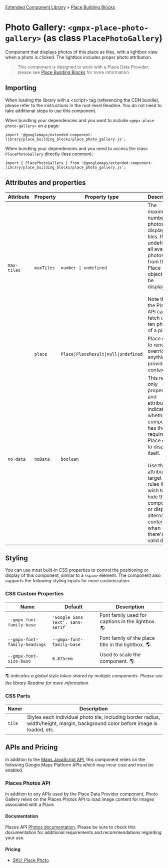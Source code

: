 [Extended Component Library](../../../README.md) » [Place Building Blocks](../README.md)

# Photo Gallery: `<gmpx-place-photo-gallery>` (as class `PlacePhotoGallery`)

Component that displays photos of this place as tiles, with a lightbox view
when a photo is clicked. The lightbox includes proper photo attribution.

> This component is designed to work with a Place Data Provider; please see [Place Building Blocks](../README.md) for more information.

## Importing

When loading the library with a &lt;script&gt; tag (referencing the CDN bundle), please refer to the instructions in the root-level Readme. You do not need to take additional steps to use this component.

When bundling your dependencies and you want to include `<gmpx-place-photo-gallery>` on a page:

```
import '@googlemaps/extended-component-library/place_building_blocks/place_photo_gallery.js';
```

When bundling your dependencies and you need to access the class `PlacePhotoGallery` directly (less common):

```
import { PlacePhotoGallery } from '@googlemaps/extended-component-library/place_building_blocks/place_photo_gallery.js';
```

## Attributes and properties

| Attribute   | Property   | Property type                         | Description                                                                                                                                                                                                                                                      | Default | Reflects? |
| ----------- | ---------- | ------------------------------------- | ---------------------------------------------------------------------------------------------------------------------------------------------------------------------------------------------------------------------------------------------------------------- | ------- | --------- |
| `max-tiles` | `maxTiles` | `number \| undefined`                 | The maximum number of photos to display as tiles. If undefined, all available photos from the Place object will be displayed.<br/><br/>Note that the Places API can fetch up to ten photos of a place.                                                           |         | ✅         |
|             | `place`    | `Place\|PlaceResult\|null\|undefined` | Place data to render, overriding anything provided by context.                                                                                                                                                                                                   |         | ❌         |
| `no-data`   | `noData`   | `boolean`                             | This read-only property and attribute indicate whether the component has the required Place data to display itself.<br/><br/>Use the attribute to target CSS rules if you wish to hide this component, or display alternate content, when there's no valid data. | `true`  | ✅         |

## Styling

You can use most built-in CSS properties to control the positioning or display of this component, similar to a `<span>` element. The component also supports the following styling inputs for more customization:

### CSS Custom Properties

| Name                          | Default                          | Description                                        |
| ----------------------------- | -------------------------------- | -------------------------------------------------- |
| `--gmpx-font-family-base`     | `'Google Sans Text', sans-serif` | Font family used for captions in the lightbox. 🌎  |
| `--gmpx-font-family-headings` | `--gmpx-font-family-base`        | Font family of the place title in the lightbox. 🌎 |
| `--gmpx-font-size-base`       | `0.875rem`                       | Used to scale the component. 🌎                    |

🌎 _indicates a global style token shared by
                                    multiple components. Please see the library
                                    Readme for more information._

### CSS Parts

| Name   | Description                                                                                                                     |
| ------ | ------------------------------------------------------------------------------------------------------------------------------- |
| `tile` | Styles each individual photo tile, including border radius, width/height, margin, background color before image is loaded, etc. |



## APIs and Pricing

In addition to the [Maps JavaScript API](https://developers.google.com/maps/documentation/javascript?utm_source=github&utm_medium=documentation&utm_campaign=&utm_content=web_components), this component relies on the following Google Maps Platform APIs which may incur cost and must be enabled.

### Places Photos API

In addition to any APIs used by the Place Data Provider component, Photo Gallery relies on the Places Photos API to load image content for images associated with a Place.

#### Documentation

Places API [Photos documentation](https://developers.google.com/maps/documentation/javascript/places?utm_source=github&utm_medium=documentation&utm_campaign=&utm_content=web_components#places_photos). Please be sure to check this documentation for additional requirements and recommendations regarding your use.

#### Pricing

- [SKU: Place Photo](https://developers.google.com/maps/billing-and-pricing/pricing?utm_source=github&utm_medium=documentation&utm_campaign=&utm_content=web_components#places-photo)


